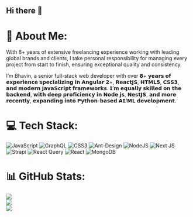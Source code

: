 ## Hi there 👋

# 💫 About Me:
With 8+ years of extensive freelancing experience working with leading global brands and clients, I take personal responsibility for managing every project from start to finish, ensuring exceptional quality and consistency.

I’m Bhavin, a senior full-stack web developer with over 𝟴+ 𝘆𝗲𝗮𝗿𝘀 𝗼𝗳 𝗲𝘅𝗽𝗲𝗿𝗶𝗲𝗻𝗰𝗲 𝘀𝗽𝗲𝗰𝗶𝗮𝗹𝗶𝘇𝗶𝗻𝗴 𝗶𝗻 𝗔𝗻𝗴𝘂𝗹𝗮𝗿 𝟮+, 𝗥𝗲𝗮𝗰𝘁𝗝𝗦, 𝗛𝗧𝗠𝗟𝟱, 𝗖𝗦𝗦𝟯, 𝗮𝗻𝗱 𝗺𝗼𝗱𝗲𝗿𝗻 𝗝𝗮𝘃𝗮𝗦𝗰𝗿𝗶𝗽𝘁 𝗳𝗿𝗮𝗺𝗲𝘄𝗼𝗿𝗸𝘀. 𝗜’𝗺 𝗲𝗾𝘂𝗮𝗹𝗹𝘆 𝘀𝗸𝗶𝗹𝗹𝗲𝗱 𝗼𝗻 𝘁𝗵𝗲 𝗯𝗮𝗰𝗸𝗲𝗻𝗱, 𝘄𝗶𝘁𝗵 𝗱𝗲𝗲𝗽 𝗽𝗿𝗼𝗳𝗶𝗰𝗶𝗲𝗻𝗰𝘆 𝗶𝗻 𝗡𝗼𝗱𝗲.𝗷𝘀, 𝗡𝗲𝘀𝘁𝗝𝗦, 𝗮𝗻𝗱 𝗺𝗼𝗿𝗲 𝗿𝗲𝗰𝗲𝗻𝘁𝗹𝘆, 𝗲𝘅𝗽𝗮𝗻𝗱𝗶𝗻𝗴 𝗶𝗻𝘁𝗼 𝗣𝘆𝘁𝗵𝗼𝗻-𝗯𝗮𝘀𝗲𝗱 𝗔𝗜/𝗠𝗟 𝗱𝗲𝘃𝗲𝗹𝗼𝗽𝗺𝗲𝗻𝘁.

# 💻 Tech Stack:
![JavaScript](https://img.shields.io/badge/javascript-%23323330.svg?style=for-the-badge&logo=javascript&logoColor=%23F7DF1E) ![GraphQL](https://img.shields.io/badge/-GraphQL-E10098?style=for-the-badge&logo=graphql&logoColor=white) ![CSS3](https://img.shields.io/badge/css3-%231572B6.svg?style=for-the-badge&logo=css3&logoColor=white) ![Ant-Design](https://img.shields.io/badge/-AntDesign-%230170FE?style=for-the-badge&logo=ant-design&logoColor=white) ![NodeJS](https://img.shields.io/badge/node.js-6DA55F?style=for-the-badge&logo=node.js&logoColor=white) ![Next JS](https://img.shields.io/badge/Next-black?style=for-the-badge&logo=next.js&logoColor=white) ![Strapi](https://img.shields.io/badge/strapi-%232E7EEA.svg?style=for-the-badge&logo=strapi&logoColor=white) ![React Query](https://img.shields.io/badge/-React%20Query-FF4154?style=for-the-badge&logo=react%20query&logoColor=white) ![React](https://img.shields.io/badge/react-%2320232a.svg?style=for-the-badge&logo=react&logoColor=%2361DAFB) ![MongoDB](https://img.shields.io/badge/MongoDB-%234ea94b.svg?style=for-the-badge&logo=mongodb&logoColor=white)

# 📊 GitHub Stats:
![](https://github-readme-stats.vercel.app/api?username=bhavinmatariya&theme=dark&hide_border=true&include_all_commits=true&count_private=false)<br/>
![](https://github-readme-streak-stats.herokuapp.com/?user=bhavinmatariya&theme=dark&hide_border=true)<br/>
![](https://github-readme-stats.vercel.app/api/top-langs/?username=bhavinmatariya&theme=dark&hide_border=true&include_all_commits=true&count_private=false&layout=compact)
